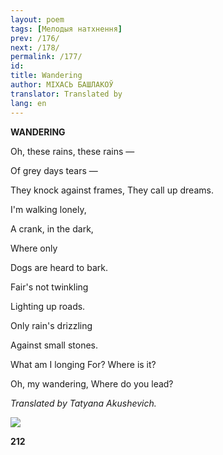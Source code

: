 ```yaml
---
layout: poem
tags: [Мелодыя натхнення]
prev: /176/
next: /178/
permalink: /177/
id: 
title: Wandering
author: МІХАСЬ БАШЛАКОЎ
translator: Translated by 
lang: en
---
```



 
**WANDERING**

Oh, these rains, these rains —

Of  grey  days tears —

They knock against frames, They  call up dreams.

I'm walking lonely,

A crank, in  the dark,

Where only

Dogs are heard to bark.

Fair's not twinkling

Lighting up roads.

Only rain's drizzling

Against small stones.

What am I longing For? Where is it?

Oh, my wandering, Where do you lead?

_Translated_ _by_ _Tatyana Akushevich._

![](2022-%D0%9C%D1%96%D0%BD%D1%81%D0%BA-%D0%BB%D1%83%D1%87%D0%BD%D0%B0%D1%81%D1%86%D1%8C-%D0%BC%D1%96%D0%BA%D0%BE%D0%BB%D0%B0-%D0%BC%D1%8F%D1%82%D0%BB%D1%96%D1%86%D0%BA%D1%96_html_1be730846c2612c7.jpg)

**212**

  
